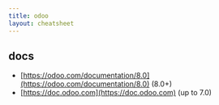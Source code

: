 ```yaml
---
title: odoo
layout: cheatsheet
---
```

## docs
- [https://odoo.com/documentation/8.0](https://odoo.com/documentation/8.0) (8.0+)
- [https://doc.odoo.com](https://doc.odoo.com) (up to 7.0)
